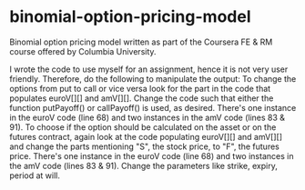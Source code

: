 # binomial-option-pricing-model

Binomial option pricing model written as part of the Coursera FE & RM course offered by Columbia University.

I wrote the code to use myself for an assignment, hence it is not very user friendly.
Therefore, do the following to manipulate the output:
To change the options from put to call or vice versa look for the part in the code that populates euroV[][] and amV[][]. Change the code such that either the function putPayoff() or callPayoff() is used, as desired. There's one instance in the euroV code (line 68) and two instances in the amV code (lines 83 & 91).
To choose if the option should be calculated on the asset or on the futures contract, again look at the code populating euroV[][] and amV[][] and change the parts mentioning "S", the stock price, to "F", the futures price. There's one instance in the euroV code (line 68) and two instances in the amV code (lines 83 & 91).
Change the parameters like strike, expiry, period at will.

